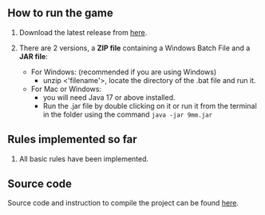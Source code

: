 ## How to run the game
1. Download the latest release from [here](https://git.infotech.monash.edu/fit3077-s1-2023/MA_Thursday4pm_Team6/project/-/tree/main/Sprint%203/Releases).

2. There are 2 versions, a **ZIP file** containing a Windows Batch File and a **JAR file**:
   - For Windows: (recommended if you are using Windows)
     - unzip <'filename'>, locate the directory of the .bat file and run it. 
   - For Mac or Windows:
     - you will need Java 17 or above installed. 
     - Run the .jar file by double clicking on it or run it from the terminal in the folder using the command `java -jar 9mm.jar`

## Rules implemented so far
1. All basic rules have been implemented.

## Source code
Source code and instruction to compile the project can be found [here](https://git.infotech.monash.edu/fit3077-s1-2023/MA_Thursday4pm_Team6/project/-/tree/main/Nine_Mens_Morris).
